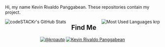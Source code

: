 Hi, my name Kevin Rivaldo Panggabean. These repositories contain my project.

<img align="left" alt="codeSTACKr's GitHub Stats" src="https://github-readme-stats.vercel.app/api?username=krpauto&show_icons=true&theme=radical" />
<img align="right" alt="Most Used Languages krp" src="https://github-readme-stats.vercel.app/api/top-langs/?username=krpauto&langs=8&theme=radical" />
<h2 align="center">Find Me</h2>

<p align="center">
  <a href="https://www.instagram.com/kevinrivaldop15/" title="@krpauto" target="blank" ><img src="https://img.shields.io/badge/Instagram-E4405F?style=for-the-badge&logo=instagram&logoColor=white" alt="@krpautp" /></a>
  <a href="https://www.linkedin.com/in/kevinrivaldopanggabean/" title="Kevin Rivaldo Panggabean" target="blank" ><img src="https://img.shields.io/badge/LinkedIn-0077B5?style=for-the-badge&logo=linkedin&logoColor=white" alt="Kevin Rivaldo Panggabean" /></a>
